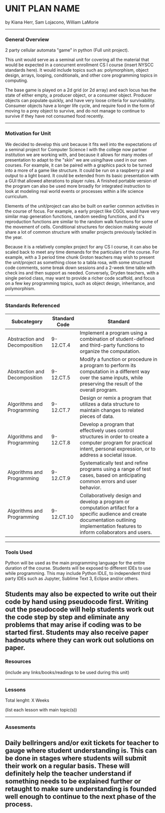 # UNIT PLAN NAME
by Kiana Herr, Sam Lojacono, William LaMorie

-----

### General Overview
2 party cellular automata "game" in python (Full unit project).

This unit would serve as a seminal unit for covering all the material that would be expected in a concurrent enrollment CS I course (insert NYSCC standards here). It would include topics such as: polymorphism, object design, arrays, looping, conditionals, and other core programming topics in computing.

The base game is played on a 2d grid (or 2d array) and each locus has the state of either empty, a producer object, or a consumer object. Producer objects can populate quickly, and have very loose criteria for survivability. Consumer objects have a longer life cycle, and require food in the form of moving to a prey object to survive, and do not manage to continue to survive if they have not consumed food recently.

---

### Motivation for Unit
We decided to develop this unit because it fits well into the expectations of a seminal project for Computer Science I with the college now partner institution we are working with, and because it allows for many modes of presentation to adapt to the "skin" we are using/have used in our own courses. For example, it can be paired with a graphics pack to be turned into a more of a game like structure. It could be run on a raspberry pi and output to a light board. It could be extended from its basic presentation with a GUI that allowed alterations to player rules. A finished portable version of the program can also be used more broadly for integrated instruction to look at modeling real world events or processes within a life science curriculum.

Elements of the unit/project can also be built on earlier common activities in the course of focus. For example, a early project like CGOL would have very similar map generation functions, random seeding functions, and it's reproduction functions are similar to the random walk functions for some of the movement of cells. Conditional structures for decision making would share a lot of common structure with smaller projects previously tackled in the year.  

Because it is a relatively complex project for any CS I course, it can also be scaled back to meet any time demands for the particulars of the course. For example, with a 3 period time chunk Groton teachers may wish to present the unit/project as something close to a tabla rosa, with some structured code comments, some break down sessions and a 2-week time table with check ins and then support as needed. Conversely, Dryden teachers, with a single period class, may want to provide a richer code scaffold, and focus on a few key programming topics, such as object design, inheritance, and polymorphism. 

---

### Standards Referenced

|Subcategory|Standard Code|Standard|
|---|---|---|
|Abstraction and Decomposition|9-12.CT.4 |Implement a program using a combination of student-defined and third-party functions to organize the computation.|
|Abstraction and Decomposition|9-12.CT.5 |Modify a function or procedure in a program to perform its computation in a different way over the same inputs, while preserving the result of the overall program.|
|Algorithms and Programming|9-12.CT.7 |Design or remix a program that utilizes a data structure to maintain changes to related pieces of data.|
|Algorithms and Programming|9-12.CT.8 |Develop a program that effectively uses control structures in order to create a computer program for practical intent, personal expression, or to address a societal issue.|
|Algorithms and Programming|9-12.CT.9 |Systematically test and refine programs using a range of test cases, based on anticipating common errors and user behavior.|
|Algorithms and Programming|9-12.CT.10| Collaboratively design and develop a program or computation artifact for a specific audience and create documentation outlining implementation features to inform collaborators and users.|
---

### Tools Used
Python will be used as the main programming language for the entire duration of the course.  Students will be exposed to different IDEs to use while programming. This may include Python IDLE, to independent third party IDEs such as Jupyter, Sublime Text 3, Eclipse and/or others.

Students may also be expected to write out their code by hand using pseudocode first.  Writing out the pseudocode will help students work out the code step by step and eliminate any problems that may arise if coding was to be started first.  Students may also receive paper hadnouts where they can work out solutions on paper.
---

### Resources
(include any links/books/readings to be used during this unit)

---

### Lessons
Total lenght: X Weeks

(list each lesson with main topic(s))

---

### Assesments
Daily bellringers and/or exit tickets for teacher to gauge where student understanding is.  This can be done in stages where students will submit their work on a regular basis.  These will definitely help the teacher understand if something needs to be explained further or retaught to make sure understanding is founded well enough to continue to the next phase of the process.
---
